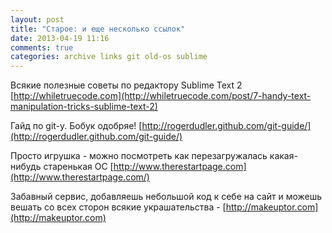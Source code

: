 ```yaml
---
layout: post
title: "Старое: и еще несколько ссылок"
date: 2013-04-19 11:16
comments: true
categories: archive links git old-os sublime
---
```


Всякие полезные советы по редактору Sublime Text 2 [http://whiletruecode.com](http://whiletruecode.com/post/7-handy-text-manipulation-tricks-sublime-text-2)

Гайд по git-у. Бобук одобряе! [http://rogerdudler.github.com/git-guide/](http://rogerdudler.github.com/git-guide/)

Просто игрушка - можно посмотреть как перезагружалась какая-нибудь старенькая ОС [http://www.therestartpage.com](http://www.therestartpage.com/)

Забавный сервис, добавляешь небольшой код к себе на сайт и можешь вешать со всех сторон всякие украшательства - [http://makeuptor.com](http://makeuptor.com)